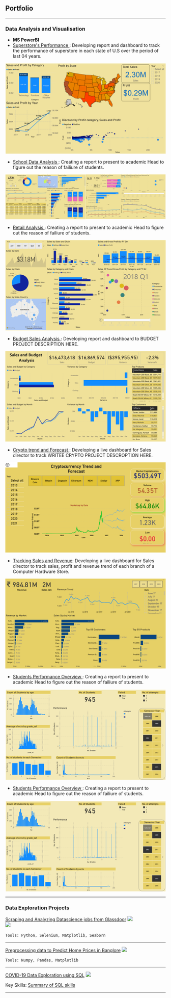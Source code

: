 ## Portfolio

---
### Data Analysis and Visualisation

	
- __MS PowerBI__
- [Superstore's Performance ](https://github.com/zafarsalman/zafarsalman.github.io/blob/main/PowerBi%20Practice/Sales_Insights_SuperStore.pdf): Developing report and dashboard to track the performance of superstore in each state of U.S over the period of last 04 years. 
 <img src="PowerBi Practice/Superstores_performance.png?raw=true"/>
 
 
 - [School Data Analysis ](https://github.com/zafarsalman/zafarsalman.github.io/blob/main/PowerBi%20Practice/Students_performance_overview.pdf): Creating a report to present to academic Head to figure out the reason of failiure of students.
<img src="School Data Analysis/School Data Analysis.png?raw=true"/>
 
 
 - [Retail Analysis ](https://github.com/zafarsalman/zafarsalman.github.io/blob/main/PowerBi%20Practice/Students_performance_overview.pdf): Creating a report to present to academic Head to figure out the reason of failiure of students.
<img src="Retail Analysis/Retail Analysis.png?raw=true"/>


- [Budget Sales Analysis ](https://github.com/zafarsalman/zafarsalman.github.io/blob/main/Budget%20Sales%20Analysis/Sales%20and%20Budget%20Analysis.pdf): Developing report and dashboard to BUDGET PROJECT DESCRIPTION HERE.
<img src="Budget Sales Analysis/Sales and Budget Analysis.png?raw=true"/>


- [Crypto trend and Forecast ](https://github.com/zafarsalman/zafarsalman.github.io/blob/main/PowerBi%20Practice/Crypto%20trend%20and%20Forecast.pdf): Developing a live dashboard for Sales director to track WRITEE CRYPTO PROJECT DESCROPTION HERE. 
<img src="PowerBi Practice/Crypto trend and Forecast.png?raw=true"/>


- [Tracking Sales and Revenue](https://github.com/zafarsalman/zafarsalman.github.io/blob/main/PowerBi%20Practice/Sales%20and%20revenue%20trends.pdf): Developing a live dashboard for Sales director to track sales, profit and revenue trend of each branch of a Computer Hardware Store. 
<img src="PowerBi Practice/Revenue_trend.png?raw=true"/>


- [Students Performance Overview ](https://github.com/zafarsalman/zafarsalman.github.io/blob/main/PowerBi%20Practice/Students_performance_overview.pdf): Creating a report to present to academic Head to figure out the reason of failiure of students.
<img src="PowerBi Practice/students_performance.png?raw=true"/>

- [Students Performance Overview ](https://github.com/zafarsalman/zafarsalman.github.io/blob/main/PowerBi%20Practice/Students_performance_overview.pdf): Creating a report to present to academic Head to figure out the reason of failiure of students.
<img src="PowerBi Practice/students_performance.png?raw=true"/>	


---

### Data Exploration Projects 
[Scraping and Analyzing Datascience jobs from Glassdoor](https://nbviewer.jupyter.org/github/muhammadtoqeerzafar/muhammadtoqeerzafar.github.io/blob/main/Scraping_and_analyzing_glassdoor_data.ipynb)
<img src="images/scraped_data.gif?raw=true"/> <br>
<img src="images/keywords.png?raw=true"/> 

	Tools: Python, Selenium, Matplotlib, Seaborn
---

[Preprocessing data to Predict Home Prices in Banglore](https://github.com/muhammadtoqeerzafar/muhammadtoqeerzafar.github.io/blob/main/Data_Cleaning_Practice_Predicting_Home_Prices_in_Banglore.ipynb)
<img src="images/data_cleansing.png?raw=true"/>

	Tools: Numpy, Pandas, Matplotlib
---

[COVID-19 Data Exploration using SQL](https://github.com/muhammadtoqeerzafar/muhammadtoqeerzafar.github.io/blob/main/COVID-19%20Data%20exploration%20using%20SQL.sql)
<img src="images/SQL_overview.png?raw=true"/>

Key Skills: [Summary of SQL skills](https://github.com/muhammadtoqeerzafar/muhammadtoqeerzafar.github.io/blob/main/SQL_Skills.md)

---

